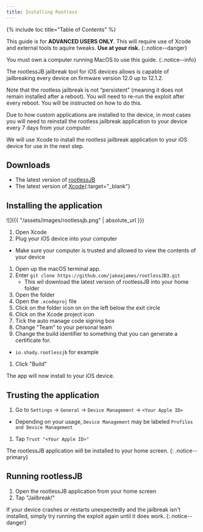 ```yaml
---
title: Installing Rootless
---
```


{% include toc title="Table of Contents" %}

This guide is for **ADVANCED USERS ONLY**. This will require use of Xcode and external tools to aquire tweaks. **Use at your risk.**
{:.notice--danger}

You must own a computer running MacOS to use this guide.
{:.notice--info}

The rootlessJB jailbreak tool for iOS devices allows is capable of jailbreaking every device on firmware version 12.0 up to 12.1.2.

Note that the rootless jailbreak is not “persistent” (meaning it does not remain installed after a reboot). You will need to re-run the exploit after every reboot. You will be instructed on how to do this.

Due to how custom applications are installed to the device, in most cases you will need to reinstall the rootless jailbreak application to your device every 7 days from your computer.

We will use Xcode to install the rootless jailbreak application to your iOS device for use in the next step.

## Downloads

- The latest version of [rootlessJB](https://github.com/jakeajames/rootlessJB3)
- The latest version of [Xcode](https://developer.apple.com/xcode/){:target="_blank"}

## Installing the application

![]({{ "/assets/images/rootlessjb.png" | absolute_url }})

1. Open Xcode
1. Plug your iOS device into your computer
  - Make sure your computer is trusted and allowed to view the contents of your device
1. Open up the macOS terminal app.
1. Enter `git clone https://github.com/jakeajames/rootlessJB3.git`
   - This wil download the latest version of rootlessJB into your home folder
1. Open the folder
1. Open the `.xcodeproj` file
1. Click on the folder icon on on the left below the exit circle
1. Click on the Xcode project icon
1. Tick the auto manage code signing box
1. Change "Team" to your personal team
1. Change the build identifier to something that you can generate a certificate for.
  - `io.shady.rootlessjb` for example
1. Click "Build"

The app will now install to your iOS device.

## Trusting the application

1. Go to `Settings` -> `General` -> `Device Management` -> `<Your Apple ID>`
  - Depending on your usage, `Device Management` may be labeled `Profiles and Device Management`
1. Tap `Trust "<Your Apple ID>"`

The rootlessJB application will be installed to your home screen.
{: .notice--primary}

## Running rootlessJB

1. Open the rootlessJB application from your home screen
1. Tap "Jailbreak!"

If your device crashes or restarts unexpectedly and the jailbreak isn't installed, simply try running the exploit again until it does work.
{:.notice--danger}
